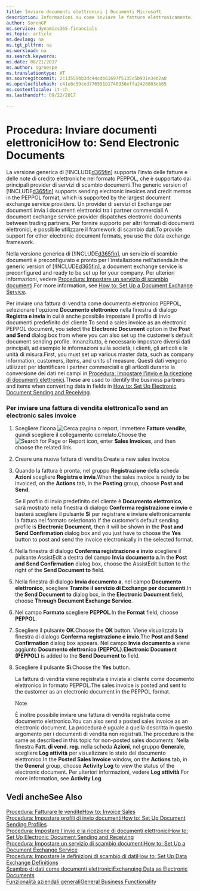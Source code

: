 ```yaml
---
title: Inviare documenti elettronici | Documenti Microsoft
description: Informazioni su come inviare le fatture elettronicamente.
author: SorenGP
ms.service: dynamics365-financials
ms.topic: article
ms.devlang: na
ms.tgt_pltfrm: na
ms.workload: na
ms.search.keywords: 
ms.date: 08/21/2017
ms.author: sgroespe
ms.translationtype: HT
ms.sourcegitcommit: 2c13559bb3dc44cdb61697f5135c5b931e34d2a8
ms.openlocfilehash: c41e8c59ced776591b1740930effa2420803eb65
ms.contentlocale: it-ch
ms.lasthandoff: 09/22/2017

---
```

# <a name="how-to-send-electronic-documents"></a><span data-ttu-id="b56b8-103">Procedura: Inviare documenti elettronici</span><span class="sxs-lookup"><span data-stu-id="b56b8-103">How to: Send Electronic Documents</span></span>
<span data-ttu-id="b56b8-104">La versione generica di [!INCLUDE[d365fin](includes/d365fin_md.md)] supporta l'invio delle fatture e delle note di credito elettroniche nel formato PEPPOL, che è supportato dai principali provider di servizi di scambio documenti.</span><span class="sxs-lookup"><span data-stu-id="b56b8-104">The generic version of [!INCLUDE[d365fin](includes/d365fin_md.md)] supports sending electronic invoices and credit memos in the PEPPOL format, which is supported by the largest document exchange service providers.</span></span> <span data-ttu-id="b56b8-105">Un provider di servizi di Exchange per documenti invia i documenti elettronici tra i partner commerciali.</span><span class="sxs-lookup"><span data-stu-id="b56b8-105">A document exchange service provider dispatches electronic documents between trading partners.</span></span> <span data-ttu-id="b56b8-106">Per fornire supporto per altri formati di documenti elettronici, è possibile utilizzare il framework di scambio dati.</span><span class="sxs-lookup"><span data-stu-id="b56b8-106">To provide support for other electronic document formats, you use the data exchange framework.</span></span>  

 <span data-ttu-id="b56b8-107">Nella versione generica di [!INCLUDE[d365fin](includes/d365fin_md.md)], un servizio di scambio documenti è preconfigurato e pronto per l'installazione nell'azienda.</span><span class="sxs-lookup"><span data-stu-id="b56b8-107">In the generic version of [!INCLUDE[d365fin](includes/d365fin_md.md)], a document exchange service is preconfigured and ready to be set up for your company.</span></span> <span data-ttu-id="b56b8-108">Per ulteriori informazioni, vedere [Procedura: Impostare un servizio di scambio documenti](across-how-to-set-up-a-document-exchange-service.md).</span><span class="sxs-lookup"><span data-stu-id="b56b8-108">For more information, see [How to: Set Up a Document Exchange Service](across-how-to-set-up-a-document-exchange-service.md).</span></span>  

 <span data-ttu-id="b56b8-109">Per inviare una fattura di vendita come documento elettronico PEPPOL, selezionare l'opzione **Documento elettronico** nella finestra di dialogo **Registra e invia** in cui è anche possibile impostare il profilo di invio documenti predefinito del cliente.</span><span class="sxs-lookup"><span data-stu-id="b56b8-109">To send a sales invoice as an electronic PEPPOL document, you select the **Electronic Document** option in the **Post and Send** dialog box from where you can also set up the customer’s default document sending profile.</span></span> <span data-ttu-id="b56b8-110">Innanzitutto, è necessario impostare diversi dati principali, ad esempio le informazioni sulla società, i clienti, gli articoli e le unità di misura.</span><span class="sxs-lookup"><span data-stu-id="b56b8-110">First, you must set up various master data, such as company information, customers, items, and units of measure.</span></span> <span data-ttu-id="b56b8-111">Questi dati vengono utilizzati per identificare i partner commerciali e gli articoli durante la conversione dei dati nei campi in [Procedura: Impostare l'invio e la ricezione di documenti elettronici](across-how-to-set-up-electronic-document-sending-and-receiving.md).</span><span class="sxs-lookup"><span data-stu-id="b56b8-111">These are used to identify the business partners and items when converting data in fields in [How to: Set Up Electronic Document Sending and Receiving](across-how-to-set-up-electronic-document-sending-and-receiving.md).</span></span>  

### <a name="to-send-an-electronic-sales-invoice"></a><span data-ttu-id="b56b8-112">Per inviare una fattura di vendita elettronica</span><span class="sxs-lookup"><span data-stu-id="b56b8-112">To send an electronic sales invoice</span></span>  

1.  <span data-ttu-id="b56b8-113">Scegliere l'icona ![Cerca pagina o report](media/ui-search/search_small.png "icona Cerca pagina o report"), immettere **Fatture vendite**, quindi scegliere il collegamento correlato.</span><span class="sxs-lookup"><span data-stu-id="b56b8-113">Choose the ![Search for Page or Report](media/ui-search/search_small.png "Search for Page or Report icon") icon, enter **Sales Invoices**, and then choose the related link.</span></span>  

2.  <span data-ttu-id="b56b8-114">Creare una nuova fattura di vendita.</span><span class="sxs-lookup"><span data-stu-id="b56b8-114">Create a new sales invoice.</span></span>  

3.  <span data-ttu-id="b56b8-115">Quando la fattura è pronta, nel gruppo **Registrazione** della scheda **Azioni** scegliere **Registra e invia**.</span><span class="sxs-lookup"><span data-stu-id="b56b8-115">When the sales invoice is ready to be invoiced, on the **Actions** tab, in the **Posting** group, choose **Post and Send**.</span></span>  

     <span data-ttu-id="b56b8-116">Se il profilo di invio predefinito del cliente è **Documento elettronico**, sarà mostrato nella finestra di dialogo **Conferma registrazione e invio** e basterà scegliere il pulsante **Sì** per registrare e inviare elettronicamente la fattura nel formato selezionato.</span><span class="sxs-lookup"><span data-stu-id="b56b8-116">If the customer’s default sending profile is **Electronic Document**, then it will be shown in the **Post and Send Confirmation** dialog box and you just have to choose the **Yes** button to post and send the invoice electronically in the selected format.</span></span>  

4.  <span data-ttu-id="b56b8-117">Nella finestra di dialogo **Conferma registrazione e invio** scegliere il pulsante AssistEdit a destra del campo **Invia documento a**.</span><span class="sxs-lookup"><span data-stu-id="b56b8-117">In the **Post and Send Confirmation** dialog box, choose the AssistEdit button to the right of the **Send Document to** field.</span></span>  

5.  <span data-ttu-id="b56b8-118">Nella finestra di dialogo **Invia documento a**, nel campo **Documento elettronico**, scegliere **Tramite il servizio di Exchange per documenti**.</span><span class="sxs-lookup"><span data-stu-id="b56b8-118">In the **Send Document to** dialog box, in the **Electronic Document** field, choose **Through Document Exchange Service**.</span></span>  

6.  <span data-ttu-id="b56b8-119">Nel campo **Formato** scegliere **PEPPOL**.</span><span class="sxs-lookup"><span data-stu-id="b56b8-119">In the **Format** field, choose **PEPPOL**.</span></span>  

7.  <span data-ttu-id="b56b8-120">Scegliere il pulsante **OK**.</span><span class="sxs-lookup"><span data-stu-id="b56b8-120">Choose the **OK** button.</span></span> <span data-ttu-id="b56b8-121">Viene visualizzata la finestra di dialogo **Conferma registrazione e invio**.</span><span class="sxs-lookup"><span data-stu-id="b56b8-121">The **Post and Send Confirmation** dialog box appears.</span></span> <span data-ttu-id="b56b8-122">Nel campo **Invia documento a** viene aggiunto **Documento elettronico (PEPPOL)**.</span><span class="sxs-lookup"><span data-stu-id="b56b8-122">**Electronic Document (PEPPOL)** is added to the **Send Document to** field.</span></span>  

8.  <span data-ttu-id="b56b8-123">Scegliere il pulsante **Sì**.</span><span class="sxs-lookup"><span data-stu-id="b56b8-123">Choose the **Yes** button.</span></span>  

     <span data-ttu-id="b56b8-124">La fattura di vendita viene registrata e inviata al cliente come documento elettronico in formato PEPPOL.</span><span class="sxs-lookup"><span data-stu-id="b56b8-124">The sales invoice is posted and sent to the customer as an electronic document in the PEPPOL format.</span></span>  

    > [!NOTE]  
    >  <span data-ttu-id="b56b8-125">È inoltre possibile inviare una fattura di vendita registrata come documento elettronico.</span><span class="sxs-lookup"><span data-stu-id="b56b8-125">You can also send a posted sales invoice as an electronic document.</span></span> <span data-ttu-id="b56b8-126">La procedura è uguale a quella descritta in questo argomento per i documenti di vendita non registrati.</span><span class="sxs-lookup"><span data-stu-id="b56b8-126">The procedure is the same as described in this topic for non-posted sales documents.</span></span> <span data-ttu-id="b56b8-127">Nella finestra **Fatt. di vend. reg.** nella scheda **Azioni**, nel gruppo **Generale**, scegliere **Log attività** per visualizzare lo stato del documento elettronico.</span><span class="sxs-lookup"><span data-stu-id="b56b8-127">In the **Posted Sales Invoice** window, on the **Actions** tab, in the **General** group, choose **Activity Log** to view the status of the electronic document.</span></span> <span data-ttu-id="b56b8-128">Per ulteriori informazioni, vedere **Log attività**.</span><span class="sxs-lookup"><span data-stu-id="b56b8-128">For more information, see **Activity Log**.</span></span>  

## <a name="see-also"></a><span data-ttu-id="b56b8-129">Vedi anche</span><span class="sxs-lookup"><span data-stu-id="b56b8-129">See Also</span></span>  
[<span data-ttu-id="b56b8-130">Procedura: Fatturare le vendite</span><span class="sxs-lookup"><span data-stu-id="b56b8-130">How to: Invoice Sales</span></span>](sales-how-invoice-sales.md)  
[<span data-ttu-id="b56b8-131">Procedura: Impostare profili di invio documenti</span><span class="sxs-lookup"><span data-stu-id="b56b8-131">How to: Set Up Document Sending Profiles</span></span>](sales-how-setup-document-send-profiles.md)  
[<span data-ttu-id="b56b8-132">Procedura: Impostare l'invio e la ricezione di documenti elettronici</span><span class="sxs-lookup"><span data-stu-id="b56b8-132">How to: Set Up Electronic Document Sending and Receiving</span></span>](across-how-to-set-up-electronic-document-sending-and-receiving.md)  
[<span data-ttu-id="b56b8-133">Procedura: Impostare un servizio di scambio documenti</span><span class="sxs-lookup"><span data-stu-id="b56b8-133">How to: Set Up a Document Exchange Service</span></span>](across-how-to-set-up-a-document-exchange-service.md)  
[<span data-ttu-id="b56b8-134">Procedura: Impostare le definizioni di scambio di dati</span><span class="sxs-lookup"><span data-stu-id="b56b8-134">How to: Set Up Data Exchange Definitions</span></span>](across-how-to-set-up-data-exchange-definitions.md)  
[<span data-ttu-id="b56b8-135">Scambio di dati come documenti elettronici</span><span class="sxs-lookup"><span data-stu-id="b56b8-135">Exchanging Data as Electronic Documents</span></span>](across-data-exchange.md)  
[<span data-ttu-id="b56b8-136">Funzionalità aziendali generali</span><span class="sxs-lookup"><span data-stu-id="b56b8-136">General Business Functionality</span></span>](ui-across-business-areas.md)  

